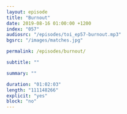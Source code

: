 ```yaml
---
layout: episode
title: "Burnout"
date: 2019-08-16 01:00:00 +1200
index: "057"
audiosrc: "/episodes/toi_ep57-burnout.mp3"
bgsrc: "/images/matches.jpg"

permalink: /episodes/burnout/

subtitle: ""

summary: ""

duration: "01:02:03"
length: "111148266"
explicit: "yes"
block: "no" 
---
```

